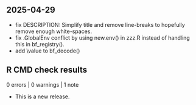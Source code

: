 ## 2025-04-29

- fix DESCRIPTION: Simplify title and remove line-breaks to hopefully remove enough white-spaces.
- fix .GlobalEnv conflict by using new.env() in zzz.R instead of handling this in bf_registry().
- add \value to bf_decode()


## R CMD check results

0 errors | 0 warnings | 1 note

* This is a new release.

